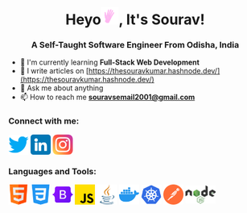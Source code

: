 <h1 align="center">Heyo<img src="./images-used/wave_hello.gif" width="35px">, It's Sourav!</h1>
<h3 align="center">A Self-Taught Software Engineer From Odisha, India</h3>

- 🌱 I'm currently learning **Full-Stack Web Development**
- 📝 I write articles on [https://thesouravkumar.hashnode.dev/](https://thesouravkumar.hashnode.dev/)
- 💬 Ask me about anything
- 📫 How to reach me **souravsemail2001@gmail.com**

<h3 align="left">Connect with me:</h3>
<p align="left">
  <a href="https://twitter.com/souravstwt" target="_blank"><img src="./images-used/twitter.png" width="40px" align="center"></a>
  <a href="https://www.linkedin.com/in/sourav-kumar-79715725a/"><img src="./images-used/linkedin.png" width="40px" align="center"></a>
  <a href="https://www.instagram.com/the.souravkumar/" style="text-decoration: none;"><img src="./images-used/instagram.png"  width="40px" align="center"></a>
</p>
<h3>Languages and Tools:</h3>
<p>
  <a href="https://www.w3schools.com/html/" target="_blamk"><img src="./images-used/html.png" width="40px" align="center"></a>
  <a href="https://www.w3schools.com/css/" target="_blank"><img src="./images-used/css-3.png" width="40px" align="center"></a>
  <a href="https://getbootstrap.com/" target="_blank"><img src="./images-used/bootstrap.png" width="40px" align="center"></a>
  <a href="https://developer.mozilla.org/en-US/docs/Web/JavaScript" target="_blank"><img src="./images-used/js.png" width="40px" align="center"></a>
  <a href="https://www.oracle.com/in/java/technologies/downloads/" target="_blank"><img src="./images-used/java.png" width="40px" align="center"></a>
  <a href="https://www.docker.com/" target="_blank"><img src="./images-used/docker.png" width="40px" align="center"></a>
  <a href="https://kubernetes.io/" target="_blank"><img src="./images-used/kubernetes.png" width="40px" align="center"></a>
  <a href="https://www.postman.com/" target="_blank"><img src="./images-used/postman.png" width="40px" align="center"></a>
  <a href="https://nodejs.org/en/docs" target="_blank"><img src="./images-used/node.png" width="60px" align="center"></a>
</p>



